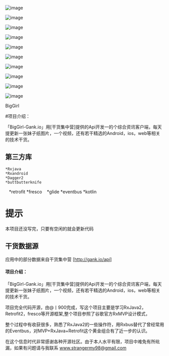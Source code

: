 ﻿
![image](https://github.com/1900Star/BigGril/blob/master/Screenshot_png/c.gif)

![image](https://github.com/1900Star/BigGril/blob/master/Screenshot_png/b.png)

![image](https://github.com/1900Star/OkStar/blob/master/Screenshot/biggirl.png)

![image](https://github.com/1900Star/OkStar/blob/master/Screenshot/girl.png)

![image](https://github.com/1900Star/OkStar/blob/master/Screenshot/girl2.png)

![image](https://github.com/1900Star/OkStar/blob/master/Screenshot/main.png)

![image](https://github.com/1900Star/OkStar/blob/master/Screenshot/music_favortie.png)

![image](https://github.com/1900Star/OkStar/blob/master/Screenshot/music_list.png)

![image](https://github.com/1900Star/OkStar/blob/master/Screenshot/music_play.png)

![image](https://github.com/1900Star/OkStar/blob/master/Screenshot/pic_progress.png)

BigGirl

#项目介绍：

「BigGirl-Gank.io」用[干货集中营]提供的Api开发一的个综合资讯客户端，每天提更新一张妹子纸图片，一个视频，还有若干精选的Android，ios，web等相关的技术干货。


## 第三方库
    *Rxjava
    *Rxandroid
    *Dagger2
    *buttbutterknife
    *retrofit
    *fresco
    *glide
    *eventbus
    *kotlin

# 提示
本项目还没写完，只要有空闲的就会更新代码

## 干货数据源
应用中的部分数据来自干货集中营 [http://gank.io/api]

#### 项目介绍：
「BigGirl-Gank.io」用[干货集中营]提供的Api开发一的个综合资讯客户端，每天提更新一张妹子纸图片，一个视频，还有若干精选的Android，ios，web等相关的技术干货。

项目完全代码开源，由@丨900完成，写这个项目主要是学习RxJava2，Retrofit2，fresco等开源框架,整个项目参照了谷歌官方RxMVP设计模式，

整个过程中有收获很多，熟悉了RxJava2的一些操作符，用Rxbus替代了曾经常用的Eventbus，对MVP+RxJava+Retrofit这个黄金组合有了近一步的认识。

在这个信息时代非常感谢各种开源社区。由于本人水平有限，项目中难免有所纰漏，如果有问题请与我联系 www.strangermy98@gmail.com



